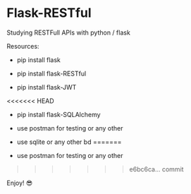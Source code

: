 # Flask-RESTful
Studying RESTFull APIs with python / flask

Resources:

- pip install flask

- pip install flask-RESTful

- pip install flask-JWT

<<<<<<< HEAD
- pip install flask-SQLAlchemy

- use postman for testing or any other
- use sqlite or any other bd
=======
- use postman for testing or any other
>>>>>>> e6bc6ca... commit

Enjoy! 😎
